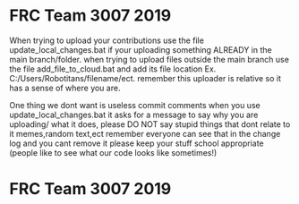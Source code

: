# FRC Team 3007 2019

When trying to upload your contributions use the file update_local_changes.bat if your uploading something ALREADY in the main branch/folder.
when trying to upload files outside the main branch use the file add_file_to_cloud.bat and add its file location Ex. C:/Users/Robotitans/filename/ect.
remember this uploader is relative so it has a sense of where you are.

One thing we dont want is useless commit comments when you use update_local_changes.bat it asks for a message to say why you are uploading/ what it
does, please DO NOT say stupid things that dont relate to it memes,random text,ect remember everyone can see that in the change log and
you cant remove it please keep your stuff school appropriate (people like to see what our code looks like sometimes!)

# FRC Team 3007 2019
